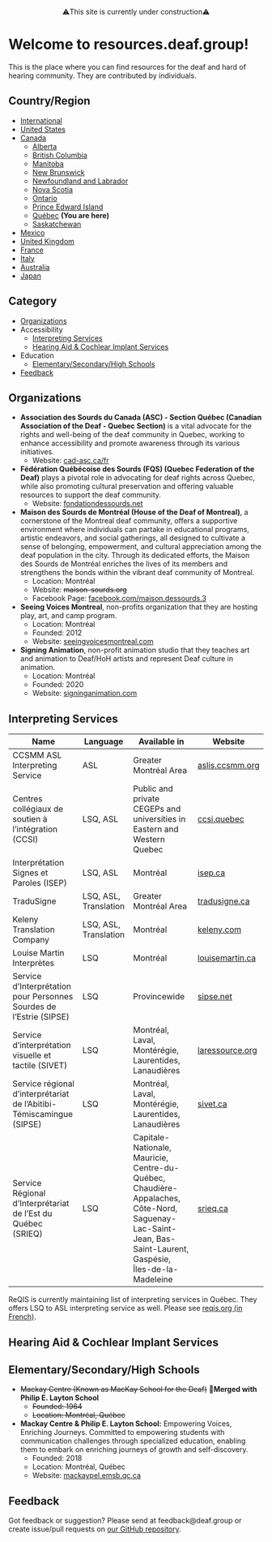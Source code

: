 <p style="text-align: center;">⚠️This site is currently under construction⚠️</p>

# Welcome to resources.deaf.group!
This is the place where you can find resources for the deaf and hard of hearing community. They are contributed by individuals.

## Country/Region

- [International]({{site.baseurl}}/)
- [United States]({{site.baseurl}}/unitedstates)
- [Canada]({{site.baseurl}}/canada)
   - [Alberta]({{site.baseurl}}/canada/alberta)
   - [British Columbia]({{site.baseurl}}/canada/britishcolumbia)
   - [Manitoba]({{site.baseurl}}/canada/manitoba)
   - [New Brunswick]({{site.baseurl}}/canada/newbrunswick)
   - [Newfoundland and Labrador]({{site.baseurl}}/canada/newfoundlandandlabrador)
   - [Nova Scotia]({{site.baseurl}}/canada/novascotia)
   - [Ontario]({{site.baseurl}}/canada/ontario)
   - [Prince Edward Island]({{site.baseurl}}/canada/princeedwardisland)
   - [Québec]({{site.baseurl}}/canada/quebec) **(You are here)**
   - [Saskatchewan]({{site.baseurl}}/canada/saskatchewan)
- [Mexico]({{site.baseurl}}/mexico)
- [United Kingdom]({{site.baseurl}}/unitedkingdom)
- [France]({{site.baseurl}}/france)
- [Italy]({{site.baseurl}}/italy)
- [Australia]({{site.baseurl}}/australia)
- [Japan]({{site.baseurl}}/japan) 

## Category

- [Organizations](#organizations)
- Accessibility 
  - [Interpreting Services](#interpreting-services)
  - [Hearing Aid & Cochlear Implant Services](#hearing-aid-&-cochlear-impant-services)
- Education
    - [Elementary/Secondary/High Schools](#elementarysecondaryhigh-schools)
- [Feedback](#feedback)

## Organizations

- **Association des Sourds du Canada (ASC) - Section Québec (Canadian Association of the Deaf - Quebec Section)** is a vital advocate for the rights and well-being of the deaf community in Quebec, working to enhance accessibility and promote awareness through its various initiatives.
  - Website: [cad-asc.ca/fr](https://cad-asc.ca/fr/)
- **Fédération Québécoise des Sourds (FQS) (Quebec Federation of the Deaf)** plays a pivotal role in advocating for deaf rights across Quebec, while also promoting cultural preservation and offering valuable resources to support the deaf community.
  - Website: [fondationdessourds.net](http://www.fondationdessourds.net/)
- **Maison des Sourds de Montréal (House of the Deaf of Montreal)**, a cornerstone of the Montreal deaf community, offers a supportive environment where individuals can partake in educational programs, artistic endeavors, and social gatherings, all designed to cultivate a sense of belonging, empowerment, and cultural appreciation among the deaf population in the city. Through its dedicated efforts, the Maison des Sourds de Montréal enriches the lives of its members and strengthens the bonds within the vibrant deaf community of Montreal.
  - Location: Montréal
  - Website: ~~maison-sourds.org~~
  - Facebook Page: [facebook.com/maison.dessourds.3](https://fr-ca.facebook.com/maison.dessourds.3/)
- **Seeing Voices Montreal**, non-profits organization that they are hosting play, art, and camp program.
  - Location: Montréal
  - Founded: 2012
  - Website: [seeingvoicesmontreal.com](http://www.seeingvoicesmontreal.com/)
- **Signing Animation**, non-profit animation studio that they teaches art and animation to Deaf/HoH artists and represent Deaf culture in animation.
  - Location: Montréal
  - Founded: 2020
  - Website: [signinganimation.com](https://www.signinganimation.com/)

## Interpreting Services

| Name | Language | Available in | Website |
|------|----------|--------------|---------|
| CCSMM ASL Interpreting Service | ASL | Greater Montréal Area | [aslis.ccsmm.org](https://aslis.ccsmm.org/) |
| Centres collégiaux de soutien à l’intégration (CCSI) | LSQ, ASL | Public and private CEGEPs and universities in Eastern and Western Quebec | [ccsi.quebec](https://ccsi.quebec/) |
| Interprétation Signes et Paroles (ISEP) | LSQ, ASL | Montréal | [isep.ca](https://www.isep.ca/home) |
| TraduSigne | LSQ, ASL, Translation |  Greater Montréal Area | [tradusigne.ca](https://tradusigne.ca/en/our-services/) |
| Keleny Translation Company | LSQ, ASL, Translation | Montréal | [keleny.com](https://www.keleny.com/en/interpretation-services/) |
| Louise Martin Interprètes | LSQ | Montréal | [louisemartin.ca](https://louisemartin.ca/) |
| Service d’Interprétation pour Personnes Sourdes de l’Estrie (SIPSE) | LSQ | Provincewide | [sipse.net](http://sipse.net/) |
| Service d’interprétation visuelle et tactile (SIVET) | LSQ | Montréal, Laval, Montérégie, Laurentides, Lanaudières | [laressource.org](http://www.laressource.org/services/service-regional-dinterpretariat/) |
| Service régional d’interprétariat de l’Abitibi-Témiscamingue (SIPSE) | LSQ | Montréal, Laval, Montérégie, Laurentides, Lanaudières | [sivet.ca](https://sivet.ca/) |
| Service Régional d’Interprétariat de l’Est du Québec (SRIEQ) | LSQ | Capitale-Nationale, Mauricie, Centre-du-Québec, Chaudière-Appalaches, Côte-Nord, Saguenay-Lac-Saint-Jean, Bas-Saint-Laurent, Gaspésie, Îles-de-la-Madeleine | [srieq.ca](https://srieq.ca/) |

ReQIS is currently maintaining list of interpreting services in Québec. They offers LSQ to ASL interpreting service as well. Please see [reqis.org (in French)](http://www.reqis.org/sinformer/services-dinterpretes/).

## Hearing Aid & Cochlear Implant Services

## Elementary/Secondary/High Schools

- ~~Mackay Centre (Known as MacKay School for the Deaf)~~ 🤝**Merged with Philip E. Layton School**
  - ~~Founded: 1964~~
  - ~~Location: Montréal, Québec~~
- **Mackay Centre & Philip E. Layton School:** Empowering Voices, Enriching Journeys. Committed to empowering students with communication challenges through specialized education, enabling them to embark on enriching journeys of growth and self-discovery.
  - Founded: 2018
  - Location: Montréal, Québec
  - Website: [mackaypel.emsb.qc.ca](http://mackaypel.emsb.qc.ca/)

## Feedback
Got feedback or suggestion? Please send at <!-- fsdvwqs -->feed<!-- asdzxcwqe -->back<!-- zndoasdifg -->@<!-- dsafasdf  -->deaf.<!-- bncjdhsatuy -->group or create issue/pull requests on [our GitHub repository](https://github.com/BatteryDie/resources.deaf.group).
